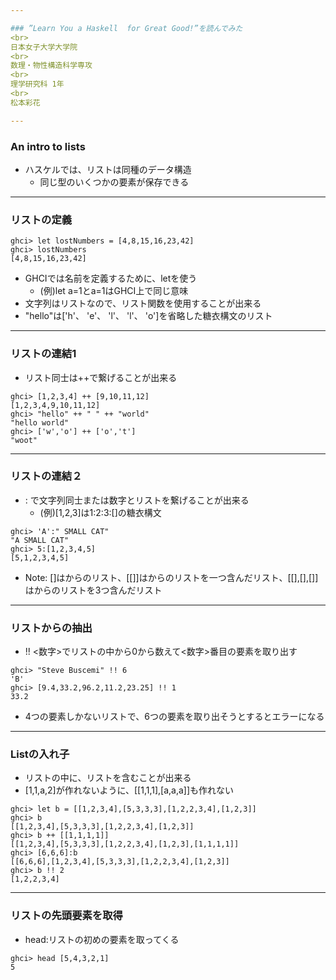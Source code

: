 ```yaml
---

### ”Learn You a Haskell  for Great Good!”を読んでみた
<br>
日本女子大学大学院
<br>
数理・物性構造科学専攻
<br>
理学研究科 1年
<br>
松本彩花

---
```

### An intro to lists
- ハスケルでは、リストは同種のデータ構造
  - 同じ型のいくつかの要素が保存できる

  
---
### リストの定義
```
ghci> let lostNumbers = [4,8,15,16,23,42]  
ghci> lostNumbers  
[4,8,15,16,23,42]  
```
- GHCIでは名前を定義するために、letを使う
  - (例)let a=1とa=1はGHCI上で同じ意味
- 文字列はリストなので、リスト関数を使用することが出来る
 - "hello"は['h'、 'e'、 'l'、 'l'、 'o']を省略した糖衣構文のリスト


---
### リストの連結1

- リスト同士は++で繋げることが出来る
```
ghci> [1,2,3,4] ++ [9,10,11,12]  
[1,2,3,4,9,10,11,12]  
ghci> "hello" ++ " " ++ "world"  
"hello world"  
ghci> ['w','o'] ++ ['o','t']  
"woot"  
```
---
### リストの連結２

- : で文字列同士または数字とリストを繋げることが出来る
  - (例)[1,2,3]は1:2:3:[]の糖衣構文
  
```
ghci> 'A':" SMALL CAT"  
"A SMALL CAT"  
ghci> 5:[1,2,3,4,5]  
[5,1,2,3,4,5]  
```

  - Note: []はからのリスト、[[]]はからのリストを一つ含んだリスト、[[],[],[]]はからのリストを3つ含んだリスト

---
### リストからの抽出

- !! <数字>でリストの中から0から数えて<数字>番目の要素を取り出す

```
ghci> "Steve Buscemi" !! 6  
'B'  
ghci> [9.4,33.2,96.2,11.2,23.25] !! 1  
33.2 
```
- 4つの要素しかないリストで、6つの要素を取り出そうとするとエラーになる

---
### Listの入れ子

- リストの中に、リストを含むことが出来る
- [1,1,a,2]が作れないように、[[1,1,1],[a,a,a]]も作れない

```
ghci> let b = [[1,2,3,4],[5,3,3,3],[1,2,2,3,4],[1,2,3]]  
ghci> b  
[[1,2,3,4],[5,3,3,3],[1,2,2,3,4],[1,2,3]]  
ghci> b ++ [[1,1,1,1]]  
[[1,2,3,4],[5,3,3,3],[1,2,2,3,4],[1,2,3],[1,1,1,1]]  
ghci> [6,6,6]:b  
[[6,6,6],[1,2,3,4],[5,3,3,3],[1,2,2,3,4],[1,2,3]]  
ghci> b !! 2  
[1,2,2,3,4] 
```

---
### リストの先頭要素を取得

- head:リストの初めの要素を取ってくる

```
ghci> head [5,4,3,2,1]  
5   
```

